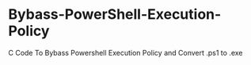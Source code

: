 # Bybass-PowerShell-Execution-Policy
C Code To Bybass Powershell Execution Policy and Convert .ps1 to .exe 
